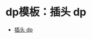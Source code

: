 # dp模板：插头 dp


- [插头 dp](https://leetcode.cn/problems/unique-paths-iii/solutions/3084233/cha-tou-dp-by-kamio_misuzu-48t0/)
